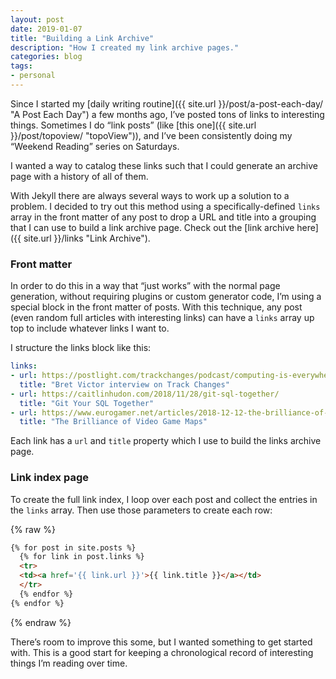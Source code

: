 ```yaml
---
layout: post
date: 2019-01-07
title: "Building a Link Archive"
description: "How I created my link archive pages."
categories: blog
tags:
- personal
---
```


Since I started my [daily writing routine]({{ site.url }}/post/a-post-each-day/ "A Post Each Day") a few months ago, I’ve posted tons of links to interesting things. Sometimes I do “link posts” (like [this one]({{ site.url }}/post/topoview/ "topoView")), and I’ve been consistently doing my “Weekend Reading” series on Saturdays.

I wanted a way to catalog these links such that I could generate an archive page with a history of all of them.

With Jekyll there are always several ways to work up a solution to a problem. I decided to try out this method using a specifically-defined `links` array in the front matter of any post to drop a URL and title into a grouping that I can use to build a link archive page. Check out the [link archive here]({{ site.url }}/links "Link Archive").

### Front matter

In order to do this in a way that “just works” with the normal page generation, without requiring plugins or custom generator code, I’m using a special block in the front matter of posts. With this technique, any post (even random full articles with interesting links) can have a `links` array up top to include whatever links I want to.

I structure the links block like this:

```yaml
links:
- url: https://postlight.com/trackchanges/podcast/computing-is-everywhere
  title: "Bret Victor interview on Track Changes"
- url: https://caitlinhudon.com/2018/11/28/git-sql-together/
  title: "Git Your SQL Together"
- url: https://www.eurogamer.net/articles/2018-12-12-the-brilliance-of-video-game-maps
  title: "The Brilliance of Video Game Maps"
```

Each link has a `url` and `title` property which I use to build the links archive page.

### Link index page

To create the full link index, I loop over each post and collect the entries in the `links` array. Then use those parameters to create each row:

{% raw %}

```html
{% for post in site.posts %}
  {% for link in post.links %}
  <tr>
  <td><a href='{{ link.url }}'>{{ link.title }}</a></td>
  </tr>
  {% endfor %}
{% endfor %}
```

{% endraw %}

There’s room to improve this some, but I wanted something to get started with. This is a good start for keeping a chronological record of interesting things I’m reading over time.
